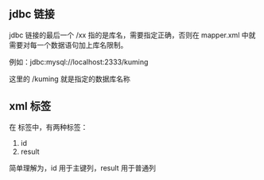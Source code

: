 ## jdbc 链接

jdbc 链接的最后一个 /xx 指的是库名，需要指定正确，否则在 mapper.xml 中就需要对每一个数据语句加上库名限制。

例如：jdbc:mysql://localhost:2333/kuming

这里的 /kuming 就是指定的数据库名称

## xml 标签

在 <resultMap> 标签中，有两种标签：

1. id
2. result

简单理解为，id 用于主键列，result 用于普通列
